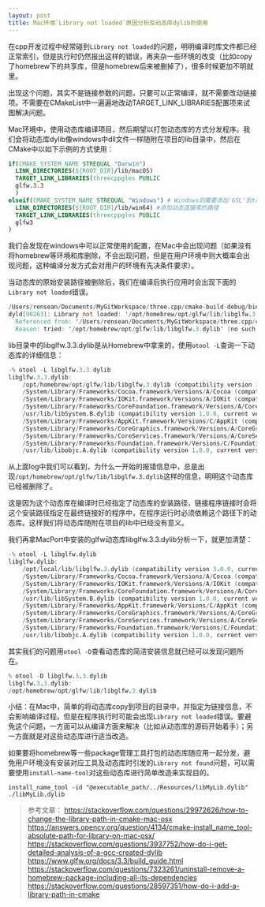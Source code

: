 ```yaml
---
layout: post
title: Mac环境`Library not loaded`原因分析及动态库dylib的使用
---
```


在cpp开发过程中经常碰到`Library not loaded`的问题，明明编译时库文件都已经正常索引，但是执行时仍然报出这样的错误，再夹杂一些环境的改变（比如copy了homebrew下的共享库，但是homebrew后来被删掉了），很多时候更加不明就里。

出现这个问题，其实不是链接参数的问题，只要可以正常编译，就不需要改动链接项。不需要在CMakeList中一遍遍地改动TARGET_LINK_LIBRARIES配置项来试图解决问题。

Mac环境中，使用动态库编译项目，然后期望以打包动态库的方式分发程序。我们会将动态库dylib像windows中dll文件一样随附在项目的lib目录中，然后在CMake中以如下示例的方式使用：
```cmake
if(CMAKE_SYSTEM_NAME STREQUAL "Darwin")
  LINK_DIRECTORIES(${ROOT_DIR}/lib/macOS)
  TARGET_LINK_LIBRARIES(threecppgles PUBLIC
  glfw.3.3
  )
elseif(CMAKE_SYSTEM_NAME STREQUAL "Windows") # Windows则需要添加'GSL'到traget_link_libraries
  LINK_DIRECTORIES(${ROOT_DIR}/lib/win64) #添加动态连接库的路径
  TARGET_LINK_LIBRARIES(threecppgles PUBLIC
  glfw3
)

```
我们会发现在windows中可以正常使用的配置，在Mac中会出现问题（如果没有将homebrew等环境和库删除，不会出现问题，但是在用户环境中则大概率会出现问题，这种编译分发方式会对用户的环境有先决条件要求）。

当动态库的原始安装路径被删除后，我们在编译后执行应用时会出现下面的`Library not loaded`错误。

```verilog
/Users/rensean/Documents/MyGitWorkspace/three.cpp/cmake-build-debug/bin/threecppgles
dyld[90263]: Library not loaded: '/opt/homebrew/opt/glfw/lib/libglfw.3.dylib'
  Referenced from: '/Users/rensean/Documents/MyGitWorkspace/three.cpp/cmake-build-debug/bin/threecppgles'
  Reason: tried: '/opt/homebrew/opt/glfw/lib/libglfw.3.dylib' (no such file), '/usr/local/lib/libglfw.3.dylib' (no such file), '/usr/lib/libglfw.3.dylib' (no such file)
```

lib目录中的libglfw.3.3.dylib是从Homebrew中拿来的，使用`otool -L`查询一下动态库的详细信息：
```verilog
-% otool -L libglfw.3.3.dylib
libglfw.3.3.dylib:
	/opt/homebrew/opt/glfw/lib/libglfw.3.dylib (compatibility version 3.0.0, current version 3.3.0)
	/System/Library/Frameworks/Cocoa.framework/Versions/A/Cocoa (compatibility version 1.0.0, current version 23.0.0)
	/System/Library/Frameworks/IOKit.framework/Versions/A/IOKit (compatibility version 1.0.0, current version 275.0.0)
	/System/Library/Frameworks/CoreFoundation.framework/Versions/A/CoreFoundation (compatibility version 150.0.0, current version 1775.118.101)
	/usr/lib/libSystem.B.dylib (compatibility version 1.0.0, current version 1292.100.5)
	/System/Library/Frameworks/AppKit.framework/Versions/C/AppKit (compatibility version 45.0.0, current version 2022.44.151)
	/System/Library/Frameworks/CoreGraphics.framework/Versions/A/CoreGraphics (compatibility version 64.0.0, current version 1463.14.2)
	/System/Library/Frameworks/CoreServices.framework/Versions/A/CoreServices (compatibility version 1.0.0, current version 1122.33.0)
	/System/Library/Frameworks/Foundation.framework/Versions/C/Foundation (compatibility version 300.0.0, current version 1775.118.101)
	/usr/lib/libobjc.A.dylib (compatibility version 1.0.0, current version 228.0.0)

```
从上面log中我们可以看到，为什么一开始的报错信息中，总是出现`/opt/homebrew/opt/glfw/lib/libglfw.3.dylib`这样的信息，明明这个动态库已经被删除了。

这是因为这个动态库在编译时已经指定了动态库的安装路径，链接程序链接时会将这个安装路径指定在最终链接好的程序中，在程序运行时必须依赖这个路径下的动态库。这样我们将动态库随附在项目的lib中已经没有意义。

我们再拿MacPort中安装的glfw动态库libglfw.3.3.dylib分析一下，就更加清楚：

```verilog
-% otool -L libglfw.dylib
libglfw.dylib:
	/opt/local/lib/libglfw.3.dylib (compatibility version 3.0.0, current version 3.3.0)
	/System/Library/Frameworks/Cocoa.framework/Versions/A/Cocoa (compatibility version 1.0.0, current version 23.0.0)
	/System/Library/Frameworks/IOKit.framework/Versions/A/IOKit (compatibility version 1.0.0, current version 275.0.0)
	/System/Library/Frameworks/CoreFoundation.framework/Versions/A/CoreFoundation (compatibility version 150.0.0, current version 1856.105.0)
	/usr/lib/libSystem.B.dylib (compatibility version 1.0.0, current version 1311.0.0)
	/System/Library/Frameworks/AppKit.framework/Versions/C/AppKit (compatibility version 45.0.0, current version 2113.20.111)
	/System/Library/Frameworks/CoreGraphics.framework/Versions/A/CoreGraphics (compatibility version 64.0.0, current version 1557.3.2)
	/System/Library/Frameworks/CoreServices.framework/Versions/A/CoreServices (compatibility version 1.0.0, current version 1141.1.0)
	/System/Library/Frameworks/Foundation.framework/Versions/C/Foundation (compatibility version 300.0.0, current version 1856.105.0)
	/usr/lib/libobjc.A.dylib (compatibility version 1.0.0, current version 228.0.0)
```
其实我们的问题用`otool -D`查看动态库的简洁安装信息就已经可以发现问题所在。
```verilog
% otool -D libglfw.3.3.dylib
libglfw.3.3.dylib:
/opt/homebrew/opt/glfw/lib/libglfw.3.dylib
```

小结：在Mac中，简单的将动态库copy到项目的目录中，并指定为链接信息，不会影响编译过程。但是在程序执行时可能会出现`Library not loaded`错误。要避免这个问题，一方面可以从编译方面来解决（比如从动态库的源码开始着手）；另一方面就是对这些动态库进行适当改造。

如果要将homebrew等一些package管理工具打包的动态库随应用一起分发，避免用户环境没有安装对应工具及动态库时引发的`Library not found`问题，可以需要使用`install-name-tool`对这些动态库进行简单改造来实现目的。
```
install_name_tool -id "@executable_path/../Resources/libMyLib.dylib" ./libMyLib.dylib
```

> 参考文章：
> https://stackoverflow.com/questions/29972626/how-to-change-the-library-path-in-cmake-mac-osx
> https://answers.opencv.org/question/4134/cmake-install_name_tool-absolute-path-for-library-on-mac-osx/
> https://stackoverflow.com/questions/3937752/how-do-i-get-detailed-analysis-of-a-gcc-created-dylib
> https://www.glfw.org/docs/3.3/build_guide.html
> https://stackoverflow.com/questions/7323261/uninstall-remove-a-homebrew-package-including-all-its-dependencies
> https://stackoverflow.com/questions/28597351/how-do-i-add-a-library-path-in-cmake